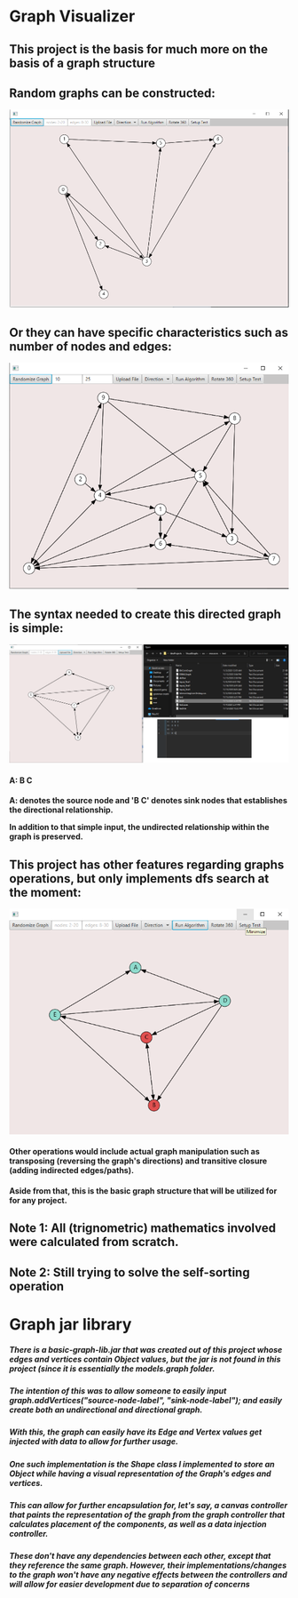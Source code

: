 <h1>Graph Visualizer</h1>
<h2>This project is the basis for much more on the basis of a graph structure</h3>

<h2>Random graphs can be constructed:</h2>
<img src="images/random-graph.png">

<h2>Or they can have specific characteristics such as number of nodes and edges:</h2>
<img src="images/random-graph-custom-inputs.png">

<h2>The syntax needed to create this directed graph is simple:</h2>
<img src="images/basic-inputs.png">

<h4>A: B C<h4>
<p>A: denotes the source node and 'B C' denotes sink nodes that establishes the directional relationship.</p>
<p>In addition to that simple input, the undirected relationship within the graph is preserved.</p>

<h2>This project has other features regarding graphs operations, but only implements dfs search at the moment:</h3>
<img src="images/dfs-searching-algorithm.png">
<h4>Other operations would include actual graph manipulation such as transposing (reversing the graph's directions) and transitive closure (adding indirected edges/paths).</h4>

<h4>Aside from that, this is the basic graph structure that will be utilized for for any project.</h4>
  <h2>Note 1: All (trignometric) mathematics involved were calculated from scratch.</h2>
  <h2>Note 2: Still trying to solve the self-sorting operation</h2>

<h1>Graph jar library</h2>
<h5>There is a basic-graph-lib.jar that was created out of this project whose edges and vertices contain Object values, but the jar is not found in this project (since it is essentially the models.graph folder.</h5>
<h5>The intention of this was to allow someone to easily input graph.addVertices("source-node-label", "sink-node-label"); and easily create both an undirectional and directional graph.</h5>
<h5>With this, the graph can easily have its Edge and Vertex values get injected with data to allow for further usage.<h5>
<h5>One such implementation is the Shape class I implemented to store an Object while having a visual representation of the Graph's edges and vertices.</h5>
<h5>This can allow for further encapsulation for, let's say, a canvas controller that paints the representation of the graph from the graph controller that calculates placement of the components, as well as a data injection controller.</h5>
<h5>These don't have any dependencies between each other, except that they reference the same graph. However, their implementations/changes to the graph won't have any negative effects between the controllers and will allow for easier development due to separation of concerns</h5>
